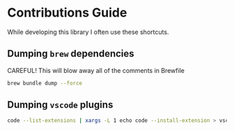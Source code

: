 # Contributions Guide

While developing this library I often use these shortcuts.


## Dumping `brew` dependencies

CAREFUL! This will blow away all of the comments in Brewfile

```bash
brew bundle dump --force
```


## Dumping `vscode` plugins

```bash
code --list-extensions | xargs -L 1 echo code --install-extension > vscode/install.sh
```
